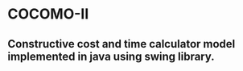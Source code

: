 # COCOMO-II
## Constructive cost and time calculator model implemented in java using swing library.
